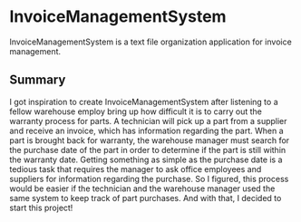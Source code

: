 # InvoiceManagementSystem

InvoiceManagementSystem is a text file organization application for invoice management.

## Summary

I got inspiration to create InvoiceManagementSystem after listening to a fellow warehouse employ bring up how difficult it is to carry out the warranty process for parts. A technician will pick up a part from a supplier and receive an invoice, which has information regarding the part. When a part is brought back for warranty, the warehouse manager must search for the purchase date of the part in order to determine if the part is still within the warranty date. Getting something as simple as the purchase date is a tedious task that requires the manager to ask office employees and suppliers for information regarding the purchase. So I figured, this process would be easier if the technician and the warehouse manager used the same system to keep track of part purchases. And with that, I decided to start this project!
